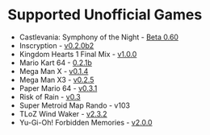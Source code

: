 # Supported Unofficial Games

* Castlevania: Symphony of the Night - [Beta 0.60](https://github.com/fdelduque/Archipelago/releases/tag/b060)
* Inscryption - [v0.2.0b2](https://github.com/DrBibop/Archipelago_Inscryption/releases/tag/beta6)
* Kingdom Hearts 1 Final Mix - [v1.0.0](https://github.com/gaithernOrg/KH1FM-AP/releases/tag/1.0.0)
* Mario Kart 64 - [0.2.1b](https://github.com/Edsploration/MK64-Archipelago/releases/tag/mk64%2F0.2.1b)
* Mega Man X - [v0.1.4](https://github.com/TheLX5/Archipelago/releases/tag/mmx-v0.1.4)
* Mega Man X3 - [v0.2.5](https://github.com/TheLX5/Archipelago/releases/tag/mmx3-v0.2.5)
* Paper Mario 64 - [v0.3.1](https://github.com/JKBSunshine/PMR_APWorld/releases/tag/v0.3.1)
* Risk of Rain - [v0.3](https://github.com/studkid/RoR_Archipelago/releases/tag/v0.3)
* Super Metroid Map Rando - v103
* TLoZ Wind Waker - [v2.3.2](https://github.com/tanjo3/tww_apworld/releases/tag/v2.3.2)
* Yu-Gi-Oh! Forbidden Memories - [v2.0.0](https://github.com/sg4e/Archipelago/releases/tag/v2.0.0)
